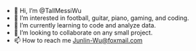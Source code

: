 - 👋 Hi, I’m @TallMessiWu
- 👀 I’m interested in football, guitar, piano, gaming, and coding.
- 🌱 I’m currently learning to code and analyze data.
- 💞️ I’m looking to collaborate on any small project.
- 📫 How to reach me Junlin-Wu@foxmail.com

<!---
TallMessiWu/TallMessiWu is a ✨ special ✨ repository because its `README.md` (this file) appears on your GitHub profile.
You can click the Preview link to take a look at your changes.
--->

